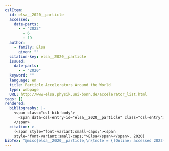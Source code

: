 ```yaml
---
cslItem:
  id: elsa__2020__particle
  accessed:
    date-parts:
      - - "2022"
        - 6
        - 19
  author:
    - family: Elsa
      given: ""
  citation-key: elsa__2020__particle
  issued:
    date-parts:
      - - "2020"
  keyword: ""
  language: en
  title: Particle Accelerators Around the World
  type: webpage
  URL: http://www-elsa.physik.uni-bonn.de/accelerator_list.html
tags: []
rendered:
  bibliography: |-
    <span class="csl-bib-body">
      <span data-csl-entry-id="elsa__2020__particle" class="csl-entry"><span class='author-bib'>Elsa</span>. <span class='date-bib'>(2020)</span>. <span class='title'><b><i>Particle Accelerators Around the World</i></b></span>. <span class='URL'><a href='http://www-elsa.physik.uni-bonn.de/accelerator_list.html'>LINK</a></span></span>
    </span>
  citation: >-
    (<span style="font-variant:small-caps;"><span
    style="font-variant:small-caps;">Elsa</span></span>, 2020)
bibTex: "@misc{elsa__2020__particle,\n\tnote = {[Online; accessed 2022-06-19]},\n\tauthor = {{Elsa}},\n\tyear = {2020},\n\ttitle = {Particle {Accelerators} {Around} the {World}},\n\thowpublished = {http://www-elsa.physik.uni-bonn.de/accelerator\\textunderscore{}list.html},\n}\n\n"
---
```

